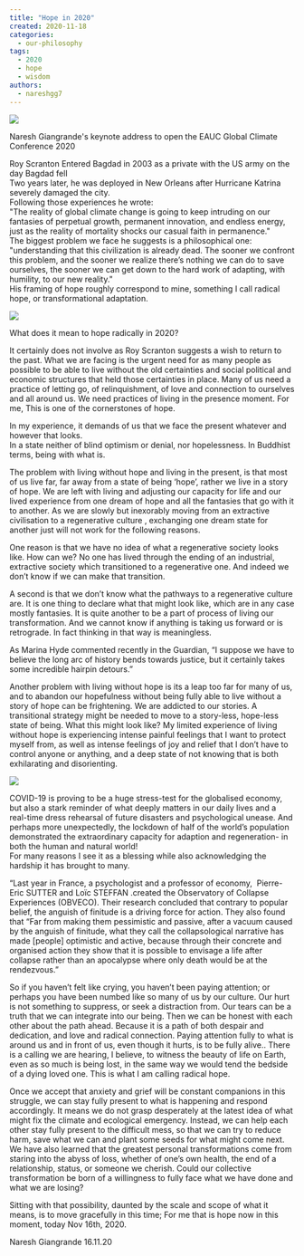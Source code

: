 ```yaml
---
title: "Hope in 2020"
created: 2020-11-18
categories: 
  - our-philosophy
tags: 
  - 2020
  - hope
  - wisdom
authors: 
  - nareshgg7
---
```


![](/assets/images/img-20201019-wa0007.jpg)

Naresh Giangrande's keynote address to open the EAUC Global Climate Conference 2020

Roy Scranton Entered Bagdad in 2003 as a private with the US army on the day Bagdad fell  
Two years later, he was deployed in New Orleans after Hurricane Katrina severely damaged the city.  
Following those experiences he wrote:  
"The reality of global climate change is going to keep intruding on our fantasies of perpetual growth, permanent innovation, and endless energy, just as the reality of mortality shocks our casual faith in permanence."  
The biggest problem we face he suggests is a philosophical one: "understanding that this civilization is already dead. The sooner we confront this problem, and the sooner we realize there’s nothing we can do to save ourselves, the sooner we can get down to the hard work of adapting, with humility, to our new reality."  
His framing of hope roughly correspond to mine, something I call radical hope, or transformational adaptation.

![](/assets/images/img_20191203_114541.jpg)

What does it mean to hope radically in 2020?

It certainly does not involve as Roy Scranton suggests a wish to return to the past. What we are facing is the urgent need for as many people as possible to be able to live without the old certainties and social political and economic structures that held those certainties in place. Many of us need a practice of letting go, of relinquishment, of love and connection to ourselves and all around us. We need practices of living in the presence moment. For me, This is one of the cornerstones of hope.

In my experience, it demands of us that we face the present whatever and however that looks.  
In a state neither of blind optimism or denial, nor hopelessness. In Buddhist terms, being with what is.

The problem with living without hope and living in the present, is that most of us live far, far away from a state of being ‘hope’, rather we live in a story of hope. We are left with living and adjusting our capacity for life and our lived experience from one dream of hope and all the fantasies that go with it to another. As we are slowly but inexorably moving from an extractive civilisation to a regenerative culture , exchanging one dream state for another just will not work for the following reasons.

One reason is that we have no idea of what a regenerative society looks like. How can we? No one has lived through the ending of an industrial, extractive society which transitioned to a regenerative one. And indeed we don’t know if we can make that transition.

A second is that we don’t know what the pathways to a regenerative culture are. It is one thing to declare what that might look like, which are in any case mostly fantasies. It is quite another to be a part of process of living our transformation. And we cannot know if anything is taking us forward or is retrograde. In fact thinking in that way is meaningless.

As Marina Hyde commented recently in the Guardian, “I suppose we have to believe the long arc of history bends towards justice, but it certainly takes some incredible hairpin detours.”

Another problem with living without hope is its a leap too far for many of us, and to abandon our hopefulness without being fully able to live without a story of hope can be frightening. We are addicted to our stories. A transitional strategy might be needed to move to a story-less, hope-less state of being. What this might look like? My limited experience of living without hope is experiencing intense painful feelings that I want to protect myself from, as well as intense feelings of joy and relief that I don’t have to control anyone or anything, and a deep state of not knowing that is both exhilarating and disorienting.

![](/assets/images/away-4092262_1920.jpg)

COVID-19 is proving to be a huge stress-test for the globalised economy, but also a stark reminder of what deeply matters in our daily lives and a real-time dress rehearsal of future disasters and psychological unease. And perhaps more unexpectedly, the lockdown of half of the world’s population demonstrated the extraordinary capacity for adaption and regeneration- in both the human and natural world!  
For many reasons I see it as a blessing while also acknowledging the hardship it has brought to many.

“Last year in France, a psychologist and a professor of economy,  Pierre-Eric SUTTER and Loïc STEFFAN .created the Observatory of Collapse Experiences (OBVECO). Their research concluded that contrary to popular belief, the anguish of finitude is a driving force for action. They also found that “Far from making them pessimistic and passive, after a vacuum caused by the anguish of finitude, what they call the collapsological narrative has made \[people\] optimistic and active, because through their concrete and organised action they show that it is possible to envisage a life after collapse rather than an apocalypse where only death would be at the rendezvous.”

So if you haven’t felt like crying, you haven’t been paying attention; or perhaps you have been numbed like so many of us by our culture. Our hurt is not something to suppress, or seek a distraction from. Our tears can be a truth that we can integrate into our being. Then we can be honest with each other about the path ahead. Because it is a path of both despair and dedication, and love and radical connection. Paying attention fully to what is around us and in front of us, even though it hurts, is to be fully alive.. There is a calling we are hearing, I believe, to witness the beauty of life on Earth, even as so much is being lost, in the same way we would tend the bedside of a dying loved one. This is what I am calling radical hope.

Once we accept that anxiety and grief will be constant companions in this struggle, we can stay fully present to what is happening and respond accordingly. It means we do not grasp desperately at the latest idea of what might fix the climate and ecological emergency. Instead, we can help each other stay fully present to the difficult mess, so that we can try to reduce harm, save what we can and plant some seeds for what might come next. We have also learned that the greatest personal transformations come from staring into the abyss of loss, whether of one’s own health, the end of a relationship, status, or someone we cherish. Could our collective transformation be born of a willingness to fully face what we have done and what we are losing?

Sitting with that possibility, daunted by the scale and scope of what it means, is to move gracefully in this time; For me that is hope now in this moment, today Nov 16th, 2020.

Naresh Giangrande 16.11.20

